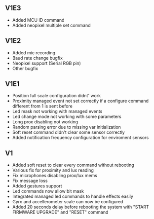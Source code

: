 ## V1E3
- Added MCU ID command
- Added neopixel multiple set command
## V1E2
- Added mic recording
- Baud rate change bugfix
- Neopixel support (Serial RGB pin)
- Other bugfix
## V1E1
- Position full scale configuration didnt' work
- Proximity managed event not set correctly if a configure command different from 1 is sent before
- Led mask not working with managed events
- Led change mode not working with some parameters
- Long prox disabling not working
- Random parsing error due to missing var initialization
- Soft reset command didn't clear some sensor correctly
- Added notification frequency configuration for enviroment sensors
## V1
- Added soft reset to clear every command without rebooting
- Various fix for proximity and lux reading
- Fix microphones disabling prox/lux mems
- Fix message loss
- Added gestures support
- Led commands now allow bit mask
- Integrated managed led commands to handle effects easily
- Gyro and accellerometer scale can now be configured
- Added 20 seconds delay before rebooting the system with "START FIRMWARE UPGRADE" and "RESET" command 